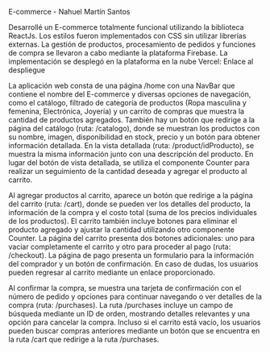 E-commerce - Nahuel Martín Santos

Desarrollé un E-commerce totalmente funcional utilizando la biblioteca ReactJs. Los estilos fueron implementados con CSS sin utilizar librerías externas. La gestión de productos, procesamiento de pedidos y funciones de compra se llevaron a cabo mediante la plataforma Firebase. La implementación se desplegó en la plataforma en la nube Vercel: Enlace al despliegue

La aplicación web consta de una página /home con una NavBar que contiene el nombre del E-commerce y diversas opciones de navegación, como el catálogo, filtrado de categoría de productos (Ropa masculina y femenina, Electrónica, Joyería) y un carrito de compras que muestra la cantidad de productos agregados. También hay un botón que redirige a la página del catálogo (ruta: /catalogo), donde se muestran los productos con su nombre, imagen, disponibilidad en stock, precio y un botón para obtener información detallada. En la vista detallada (ruta: /product/idProducto), se muestra la misma información junto con una descripción del producto. En lugar del botón de vista detallada, se utiliza el componente Counter para realizar un seguimiento de la cantidad deseada y agregar el producto al carrito.

Al agregar productos al carrito, aparece un botón que redirige a la página del carrito (ruta: /cart), donde se pueden ver los detalles del producto, la información de la compra y el costo total (suma de los precios individuales de los productos). El carrito también incluye botones para eliminar el producto agregado y ajustar la cantidad utilizando otro componente Counter. La página del carrito presenta dos botones adicionales: uno para vaciar completamente el carrito y otro para proceder al pago (ruta: /checkout). La página de pago presenta un formulario para la información del comprador y un botón de confirmación. En caso de dudas, los usuarios pueden regresar al carrito mediante un enlace proporcionado.

Al confirmar la compra, se muestra una tarjeta de confirmación con el número de pedido y opciones para continuar navegando o ver detalles de la compra (ruta: /purchases). La ruta /purchases incluye un campo de búsqueda mediante un ID de orden, mostrando detalles relevantes y una opción para cancelar la compra. Incluso si el carrito está vacío, los usuarios pueden buscar compras anteriores mediante un botón que  se encuentra en la ruta /cart que redirige a la ruta /purchases.

